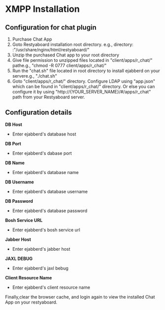 # XMPP Installation

## Configuration for chat plugin

1.  Purchase Chat App
2.  Goto Restyaboard installation root directory. e.g., directory: :"/usr/share/nginx/html/restyaboard/"
3.  Unzip the purchased Chat app to your root directory
4.  Give file permission to unzipped files located in "client/apps/r_chat/" pathe.g., "chmod -R 0777 client/apps/r_chat/"
5.  Run the "chat.sh" file located in root directory to install ejabberd on your servere.g., "./chat.sh"
6.  Goto "client/apps/r_chat/" directory. Configure LDAP using "app.json" which can be found in "client/apps/r_chat/" directory. Or else you can configure it by using "http://{YOUR_SERVER_NAME}/#/apps/r_chat" path from your Restyaboard server.

## Configuration details


**DB Host**

* Enter ejabberd's database host

**DB Port** 

* Enter ejabberd's dabase port
   
**DB Name**

* Enter ejabberd's database name

**DB Username**

* Enter ejabberd's database username

**DB Password**

* Enter ejabberd's database password

**Bosh Service URL**

* Enter ejabberd's bosh service url

**Jabber Host** 

* Enter ejabberd's jabber host

**JAXL DEBUG**

* Enter ejabberd's jaxl bebug

**Client Resource Name**

* Enter ejabberd's client resource name

Finally,clear the browser cache, and login again to view the installed Chat App on your restyaboard.
